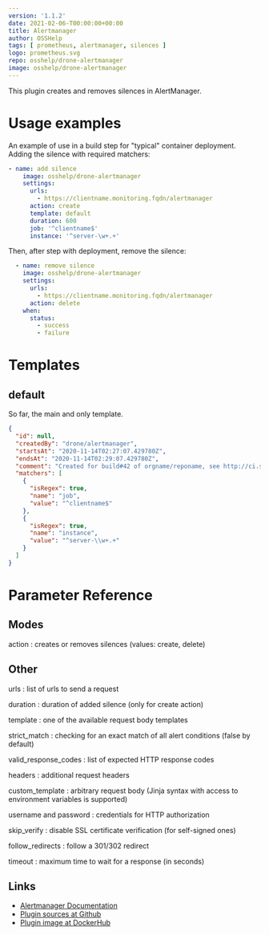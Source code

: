 ```yaml
---
version: '1.1.2'
date: 2021-02-06-T00:00:00+00:00
title: Alertmanager
author: OSSHelp
tags: [ prometheus, alertmanager, silences ]
logo: prometheus.svg
repo: osshelp/drone-alertmanager
image: osshelp/drone-alertmanager
---
```


This plugin creates and removes silences in AlertManager.


# Usage examples

An example of use in a build step for "typical" container deployment. Adding the silence with required matchers:

``` yaml
- name: add silence
    image: osshelp/drone-alertmanager
    settings:
      urls:
        - https://clientname.monitoring.fqdn/alertmanager
      action: create
      template: default
      duration: 600
      job: '^clientname$'
      instance: '^server-\w+.+'
```

Then, after step with deployment, remove the silence:


```yaml
  - name: remove silence
    image: osshelp/drone-alertmanager
    settings:
      urls:
        - https://clientname.monitoring.fqdn/alertmanager
      action: delete
    when:
      status:
        - success
        - failure
```

# Templates

## default

So far, the main and only template.

``` json
{
  "id": null,
  "createdBy": "drone/alertmanager",
  "startsAt": "2020-11-14T02:27:07.429780Z",
  "endsAt": "2020-11-14T02:29:07.429780Z",
  "comment": "Created for build#42 of orgname/reponame, see http://ci.server.fqdn/link/to/build",
  "matchers": [
    {
      "isRegex": true,
      "name": "job",
      "value": "^clientname$"
    },
    {
      "isRegex": true,
      "name": "instance",
      "value": "^server-\\w+.+"
    }
  ]
}
```

# Parameter Reference

## Modes

action
: creates or removes silences (values: create, delete)

## Other

urls
: list of urls to send a request

duration
: duration of added silence (only for create action)

template
: one of the available request body templates

strict_match
: checking for an exact match of all alert conditions (false by default)

valid_response_codes
: list of expected HTTP response codes

headers
: additional request headers

custom_template
: arbitrary request body (Jinja syntax with access to environment variables is supported)

username and password
: credentials for HTTP authorization

skip_verify
: disable SSL certificate verification (for self-signed ones)

follow_redirects
: follow a 301/302 redirect

timeout
: maximum time to wait for a response (in seconds)

## Links

* [Alertmanager Documentation](https://prometheus.io/docs/alerting/latest/alertmanager/)
* [Plugin sources at Github](https://github.com/OSSHelp/drone-alertmanager)
* [Plugin image at DockerHub](https://hub.docker.com/r/osshelp/drone-alertmanager)
